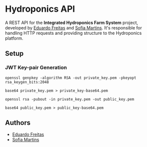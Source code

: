 # Hydroponics API

A REST API for the **Integrated Hydroponics Farm System** project, developed by [Eduardo Freitas](https://github.com/dufrtss) and [Sofia Martins](https://github.com/SofiaMartinslv). It's responsible for handling HTTP requests and providing structure to the Hydroponics platform.

## Setup

### JWT Key-pair Generation

```
openssl genpkey -algorithm RSA -out private_key.pem -pkeyopt rsa_keygen_bits:2048
```

```
base64 private_key.pem > private_key-base64.pem
```

```
openssl rsa -pubout -in private_key.pem -out public_key.pem
```

```
base64 public_key.pem > public_key-base64.pem
```

## Authors

- [Eduardo Freitas](https://github.com/dufrtss)
- [Sofia Martins](https://github.com/SofiaMartinslv)
